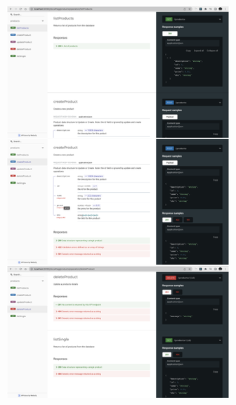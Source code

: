 ![image of Docs](./assets/p1.png?raw=true " swagger docs preview image")
![image of preview](./assets/p2.png?raw=true "swagger docs preview image")
![image of preview](./assets/p3.png?raw=true "swagger docs preview image")
